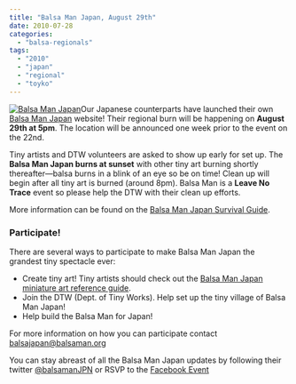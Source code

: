 ```yaml
---
title: "Balsa Man Japan, August 29th"
date: 2010-07-28
categories: 
  - "balsa-regionals"
tags: 
  - "2010"
  - "japan"
  - "regional"
  - "toyko"
---
```


[![Balsa Man Japan](/images/Balsa-Man-Japan2.png "Balsa Man Japan")](https://balsaman.org/wp-content/uploads/2010/07/Balsa-Man-Japan2.png)Our Japanese counterparts have launched their own [Balsa Man Japan](https://www.burninja.info/balsaman/index.htm) website! Their regional burn will be happening on **August 29th at 5pm**. The location will be announced one week prior to the event on the 22nd.

Tiny artists and DTW volunteers are asked to show up early for set up. The **Balsa Man Japan burns at sunset** with other tiny art burning shortly thereafter—balsa burns in a blink of an eye so be on time! Clean up will begin after all tiny art is burned (around 8pm). Balsa Man is a **Leave No Trace** event so please help the DTW with their clean up efforts.

More information can be found on the [Balsa Man Japan Survival Guide](https://www.burninja.info/balsaman/survival.htm).

### Participate!

There are several ways to participate to make Balsa Man Japan the grandest tiny spectacle ever:

- Create tiny art! Tiny artists should check out the [Balsa Man Japan miniature art reference guide](https://www.burninja.info/balsaman/art.htm).
- Join the DTW (Dept. of Tiny Works). Help set up the tiny village of Balsa Man Japan!
- Help build the Balsa Man for Japan!

For more information on how you can participate contact [balsajapan@balsaman.org](mailto:balsajapan@balsaman.org )

You can stay abreast of all the Balsa Man Japan updates by following their twitter [@balsamanJPN](https://twitter.com/BalsamanJPN) or RSVP to the [Facebook Event](https://www.facebook.com/event.php?eid=142009992494366&ref=nf "Balsa Man Japan Facebook event")
